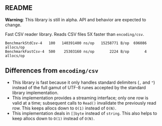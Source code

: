 README
------

**Warning**: This library is still in alpha. API and behavior are expected to
change.

Fast CSV reader library. Reads CSV files 5X faster than `encoding/csv`.

```
BenchmarkStdCsv-4   100   140391400 ns/op   15258771 B/op  696086 allocs/op
BenchmarkFastCsv-4  500    25303160 ns/op       2224 B/op       4 allocs/op
```

## Differences from `encoding/csv`

* This library is fast because it only handles standard delimiters (`,` and
`"`) instead of the full gamut of UTF-8 runes accepted by the standard library
implementation.
* This implementation provides a streaming interface; only one row is valid at
a time; subsequent calls to `Read()` invalidate the previously read row. This
keeps allocs down to `O(1)` instead of `O(N)`.
* This implementation deals in `[]byte` instead of `string`. This also helps to
keep allocs down to `O(1)` instead of `O(N)`.
